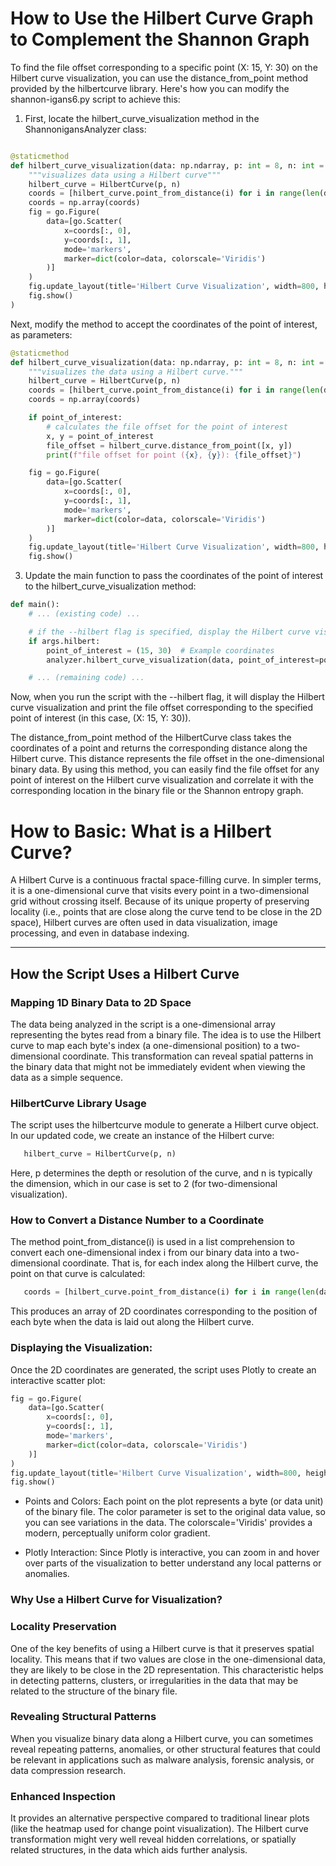 # How to Use the Hilbert Curve Graph to Complement the Shannon Graph

To find the file offset corresponding to a specific point (X: 15, Y: 30) on
the Hilbert curve visualization, you can use the distance_from_point method
provided by the hilbertcurve library. Here's how you can modify the shannon-igans6.py
script to achieve this:

1. First, locate the hilbert_curve_visualization method in the ShannonigansAnalyzer
class:
```python

@staticmethod
def hilbert_curve_visualization(data: np.ndarray, p: int = 8, n: int = 2):
    """visualizes data using a Hilbert curve"""
    hilbert_curve = HilbertCurve(p, n)
    coords = [hilbert_curve.point_from_distance(i) for i in range(len(data))]
    coords = np.array(coords)
    fig = go.Figure(
        data=[go.Scatter(
            x=coords[:, 0],
            y=coords[:, 1],
            mode='markers',
            marker=dict(color=data, colorscale='Viridis')
        )]
    )
    fig.update_layout(title='Hilbert Curve Visualization', width=800, height=800)
    fig.show()
)

```
Next, modify the method to accept the coordinates of the point of interest, as parameters:

```python
@staticmethod
def hilbert_curve_visualization(data: np.ndarray, p: int = 8, n: int = 2, point_of_interest: tuple = None):
    """visualizes the data using a Hilbert curve."""
    hilbert_curve = HilbertCurve(p, n)
    coords = [hilbert_curve.point_from_distance(i) for i in range(len(data))]
    coords = np.array(coords)

    if point_of_interest:
        # calculates the file offset for the point of interest
        x, y = point_of_interest
        file_offset = hilbert_curve.distance_from_point([x, y])
        print(f"file offset for point ({x}, {y}): {file_offset}")

    fig = go.Figure(
        data=[go.Scatter(
            x=coords[:, 0],
            y=coords[:, 1],
            mode='markers',
            marker=dict(color=data, colorscale='Viridis')
        )]
    )
    fig.update_layout(title='Hilbert Curve Visualization', width=800, height=800)
    fig.show()
```

3. Update the main function to pass the coordinates of the point of interest to the
hilbert_curve_visualization method:

```python
def main():
    # ... (existing code) ...

    # if the --hilbert flag is specified, display the Hilbert curve visualization
    if args.hilbert:
        point_of_interest = (15, 30)  # Example coordinates
        analyzer.hilbert_curve_visualization(data, point_of_interest=point_of_interest)

    # ... (remaining code) ...
```

Now, when you run the script with the --hilbert flag, it will display the Hilbert
curve visualization and print the file offset corresponding to the specified
point of interest (in this case, (X: 15, Y: 30)).

The distance_from_point method of the HilbertCurve class takes the coordinates of
a point and returns the corresponding distance along the Hilbert curve. This
distance represents the file offset in the one-dimensional binary data.
By using this method, you can easily find the file offset for any point of
interest on the Hilbert curve visualization and correlate it with the corresponding
location in the binary file or the Shannon entropy graph.


# How to Basic: What is a Hilbert Curve?

A Hilbert Curve is a continuous fractal space-filling curve. In simpler terms,
it is a one-dimensional curve that visits every point in a two-dimensional
grid without crossing itself. Because of its unique property of preserving
locality (i.e., points that are close along the curve tend to be close in
the 2D space), Hilbert curves are often used in data visualization, image
processing, and even in database indexing.

---

## How the Script Uses a Hilbert Curve

### Mapping 1D Binary Data to 2D Space

The data being analyzed in the script is a one-dimensional array representing
the bytes read from a binary file. The idea is to use the Hilbert curve to map
each byte's index (a one-dimensional position) to a two-dimensional coordinate.
This transformation can reveal spatial patterns in the binary data that might
not be immediately evident when viewing the data as a simple sequence.

### HilbertCurve Library Usage

The script uses the hilbertcurve module to generate a Hilbert curve object.
In our updated code, we create an instance of the Hilbert curve:
```python
   hilbert_curve = HilbertCurve(p, n)
```

Here, p determines the depth or resolution of the curve, and n is typically the
dimension, which in our case is set to 2 (for two-dimensional visualization).

### How to Convert a Distance Number to a Coordinate

The method point_from_distance(i) is used in a list comprehension to convert
each one-dimensional index i from our binary data into a two-dimensional
coordinate. That is, for each index along the Hilbert curve, the point on
that curve is calculated:
```python
   coords = [hilbert_curve.point_from_distance(i) for i in range(len(data))]
```

This produces an array of 2D coordinates corresponding to the position of each byte when the data is laid out along the Hilbert curve.

### Displaying the Visualization:

Once the 2D coordinates are generated, the script uses Plotly to create an interactive scatter plot:
```python
fig = go.Figure(
    data=[go.Scatter(
        x=coords[:, 0],
        y=coords[:, 1],
        mode='markers',
        marker=dict(color=data, colorscale='Viridis')
    )]
)
fig.update_layout(title='Hilbert Curve Visualization', width=800, height=800)
fig.show()
```
- Points and Colors: Each point on the plot represents a byte (or data unit) of the binary file. The color parameter is set to the original data value, so you can see variations in the data. The colorscale='Viridis' provides a modern, perceptually uniform color gradient.

- Plotly Interaction: Since Plotly is interactive, you can zoom in and hover over parts of the visualization to better understand any local patterns or anomalies.

### Why Use a Hilbert Curve for Visualization?

### Locality Preservation

One of the key benefits of using a Hilbert curve is that it preserves spatial locality. This means that if two values are close in the one-dimensional data, they are likely to be close in the 2D representation. This characteristic helps in detecting patterns, clusters, or irregularities in the data that may be related to the structure of the binary file.

### Revealing Structural Patterns

When you visualize binary data along a Hilbert curve, you can sometimes reveal repeating patterns, anomalies, or other structural features that could be relevant in applications such as malware analysis, forensic analysis, or data compression research.

### Enhanced Inspection

It provides an alternative perspective compared to traditional linear plots (like the heatmap used for change point visualization). The Hilbert curve transformation might very well reveal hidden correlations, or spatially related structures, in the data which aids further analysis.
